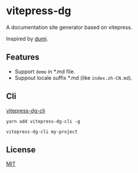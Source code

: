 # vitepress-dg

A documentation site generator based on vitepress.

Inspired by [dumi](https://github.com/umijs/dumi).

## Features

- Support `demo` in \*.md file.
- Suppout locale suffix \*.md (like `index.zh-CN.md`).

## Cli

[vitepress-dg-cli](https://github.com/dewfall123/vitepress-dg-cli)

```
yarn add vitepress-dg-cli -g

vitepress-dg-cli my-project
```

## License

[MIT](LICENSE)
